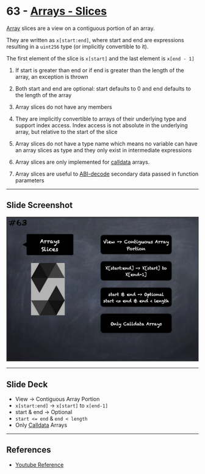 # 63 - [Arrays - Slices](Arrays%20-%20Slices.md)
[Array](Arrays.md) slices are a view on a contiguous portion of an array. 

They are written as `x[start:end]`, where start and end are expressions resulting in a `uint256` type (or implicitly convertible to it). 

The first element of the slice is `x[start]` and the last element is `x[end - 1]`

1. If start is greater than end or if end is greater than the length of the array, an exception is thrown
    
2. Both start and end are optional: start defaults to 0 and end defaults to the length of the array
    
3. Array slices do not have any members
    
4. They are implicitly convertible to arrays of their underlying type and support index access. Index access is not absolute in the underlying array, but relative to the start of the slice
    
5. Array slices do not have a type name which means no variable can have an array slices as type and they only exist in intermediate expressions
    
6. Array slices are only implemented for [calldata](../Ethereum101/Calldata.md) arrays.
    
7. Array slices are useful to [ABI-decode](ABI%20Encoding-Decoding.md) secondary data passed in function parameters

___
## Slide Screenshot
![063.png](../images/solidity101/063.png)
___
## Slide Deck
- View -> Contiguous Array Portion
- `x[start:end]` -> `x[start]` to `x[end-1]`
- start & end -> Optional
- `start <= end` & `end < length`
- Only [Calldata](../Ethereum101/Calldata.md) Arrays
___
## References
- [Youtube Reference](https://youtu.be/WgU7KKKomMk?t=123)



